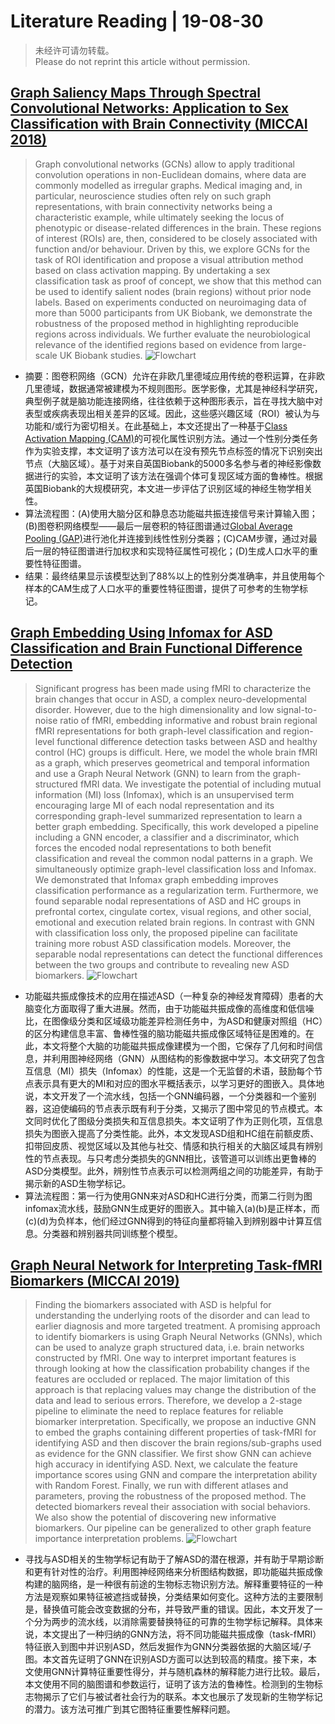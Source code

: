 # Literature Reading | 19-08-30

> 未经许可请勿转载。  
> Please do not reprint this article without permission.

## [Graph Saliency Maps Through Spectral Convolutional Networks: Application to Sex Classification with Brain Connectivity (MICCAI 2018)](https://arxiv.org/abs/1806.01764)
> Graph convolutional networks (GCNs) allow to apply traditional convolution operations in non-Euclidean domains, where data are commonly modelled as irregular graphs. Medical imaging and, in particular, neuroscience studies often rely on such graph representations, with brain connectivity networks being a characteristic example, while ultimately seeking the locus of phenotypic or disease-related differences in the brain. These regions of interest (ROIs) are, then, considered to be closely associated with function and/or behaviour. Driven by this, we explore GCNs for the task of ROI identification and propose a visual attribution method based on class activation mapping. By undertaking a sex classification task as proof of concept, we show that this method can be used to identify salient nodes (brain regions) without prior node labels. Based on experiments conducted on neuroimaging data of more than 5000 participants from UK Biobank, we demonstrate the robustness of the proposed method in highlighting reproducible regions across individuals. We further evaluate the neurobiological relevance of the identified regions based on evidence from large-scale UK Biobank studies.
![Flowchart](https://upload-images.jianshu.io/upload_images/13702947-8e4ef9a4f5643684.png?imageMogr2/auto-orient/strip%7CimageView2/2/w/1240)
- 摘要：图卷积网络（GCN）允许在非欧几里德域应用传统的卷积运算，在非欧几里德域，数据通常被建模为不规则图形。医学影像，尤其是神经科学研究，典型例子就是脑功能连接网络，往往依赖于这种图形表示，旨在寻找大脑中对表型或疾病表现出相关差异的区域。因此，这些感兴趣区域（ROI）被认为与功能和/或行为密切相关。在此基础上，本文还提出了一种基于[Class Activation Mapping (CAM)](https://blog.csdn.net/weixin_40955254/article/details/81191896)的可视化属性识别方法。通过一个性别分类任务作为实验支撑，本文证明了该方法可以在没有预先节点标签的情况下识别突出节点（大脑区域）。基于对来自英国Biobank的5000多名参与者的神经影像数据进行的实验，本文证明了该方法在强调个体可复现区域方面的鲁棒性。根据英国Biobank的大规模研究，本文进一步评估了识别区域的神经生物学相关性。
- 算法流程图：(A)使用大脑分区和静息态功能磁共振连接信号来计算输入图；(B)图卷积网络模型——最后一层卷积的特征图谱通过[Global Average Pooling (GAP)](https://www.jianshu.com/p/04f7771f4da2)进行池化并连接到线性性别分类器；(C)CAM步骤，通过对最后一层的特征图谱进行加权求和实现特征属性可视化；(D)生成人口水平的重要性特征图谱。
- 结果：最终结果显示该模型达到了88%以上的性别分类准确率，并且使用每个样本的CAM生成了人口水平的重要性特征图谱，提供了可参考的生物学标记。

## [Graph Embedding Using Infomax for ASD Classification and Brain Functional Difference Detection](https://arxiv.org/abs/1908.04769)
> Significant progress has been made using fMRI to characterize the brain changes that occur in ASD, a complex neuro-developmental disorder. However, due to the high dimensionality and low signal-to-noise ratio of fMRI, embedding informative and robust brain regional fMRI representations for both graph-level classification and region-level functional difference detection tasks between ASD and healthy control (HC) groups is difficult. Here, we model the whole brain fMRI as a graph, which preserves geometrical and temporal information and use a Graph Neural Network (GNN) to learn from the graph-structured fMRI data. We investigate the potential of including mutual information (MI) loss (Infomax), which is an unsupervised term encouraging large MI of each nodal representation and its corresponding graph-level summarized representation to learn a better graph embedding. Specifically, this work developed a pipeline including a GNN encoder, a classifier and a discriminator, which forces the encoded nodal representations to both benefit classification and reveal the common nodal patterns in a graph. We simultaneously optimize graph-level classification loss and Infomax. We demonstrated that Infomax graph embedding improves classification performance as a regularization term. Furthermore, we found separable nodal representations of ASD and HC groups in prefrontal cortex, cingulate cortex, visual regions, and other social, emotional and execution related brain regions. In contrast with GNN with classification loss only, the proposed pipeline can facilitate training more robust ASD classification models. Moreover, the separable nodal representations can detect the functional differences between the two groups and contribute to revealing new ASD biomarkers.
![Flowchart](https://upload-images.jianshu.io/upload_images/13702947-1dbd852f0df095c8.png?imageMogr2/auto-orient/strip%7CimageView2/2/w/1240)
- 功能磁共振成像技术的应用在描述ASD（一种复杂的神经发育障碍）患者的大脑变化方面取得了重大进展。然而，由于功能磁共振成像的高维度和低信噪比，在图像级分类和区域级功能差异检测任务中，为ASD和健康对照组（HC）的区分构建信息丰富、鲁棒性强的脑功能磁共振成像区域特征是困难的。在此，本文将整个大脑的功能磁共振成像建模为一个图，它保存了几何和时间信息，并利用图神经网络（GNN）从图结构的影像数据中学习。本文研究了包含互信息（MI）损失（Infomax）的性能，这是一个无监督的术语，鼓励每个节点表示具有更大的MI和对应的图水平概括表示，以学习更好的图嵌入。具体地说，本文开发了一个流水线，包括一个GNN编码器，一个分类器和一个鉴别器，这迫使编码的节点表示既有利于分类，又揭示了图中常见的节点模式。本文同时优化了图级分类损失和互信息损失。本文证明了作为正则化项，互信息损失为图嵌入提高了分类性能。此外，本文发现ASD组和HC组在前额皮质、扣带回皮质、视觉区域以及其他与社交、情感和执行相关的大脑区域具有辨别性的节点表现。与只考虑分类损失的GNN相比，该管道可以训练出更鲁棒的ASD分类模型。此外，辨别性节点表示可以检测两组之间的功能差异，有助于揭示新的ASD生物学标记。  
- 算法流程图：第一行为使用GNN来对ASD和HC进行分类，而第二行则为图infomax流水线，鼓励GNN生成更好的图嵌入。其中输入(a)(b)是正样本，而(c)(d)为负样本，他们经过GNN得到的特征向量都将输入到辨别器中计算互信息。分类器和辨别器共同训练整个模型。

## [Graph Neural Network for Interpreting Task-fMRI Biomarkers (MICCAI 2019)](https://arxiv.org/abs/1907.01661)
> Finding the biomarkers associated with ASD is helpful for understanding the underlying roots of the disorder and can lead to earlier diagnosis and more targeted treatment. A promising approach to identify biomarkers is using Graph Neural Networks (GNNs), which can be used to analyze graph structured data, i.e. brain networks constructed by fMRI. One way to interpret important features is through looking at how the classification probability changes if the features are occluded or replaced. The major limitation of this approach is that replacing values may change the distribution of the data and lead to serious errors. Therefore, we develop a 2-stage pipeline to eliminate the need to replace features for reliable biomarker interpretation. Specifically, we propose an inductive GNN to embed the graphs containing different properties of task-fMRI for identifying ASD and then discover the brain regions/sub-graphs used as evidence for the GNN classifier. We first show GNN can achieve high accuracy in identifying ASD. Next, we calculate the feature importance scores using GNN and compare the interpretation ability with Random Forest. Finally, we run with different atlases and parameters, proving the robustness of the proposed method. The detected biomarkers reveal their association with social behaviors. We also show the potential of discovering new informative biomarkers. Our pipeline can be generalized to other graph feature importance interpretation problems.
![Flowchart](https://upload-images.jianshu.io/upload_images/13702947-9f06485893469cfa.png?imageMogr2/auto-orient/strip%7CimageView2/2/w/1240)
- 寻找与ASD相关的生物学标记有助于了解ASD的潜在根源，并有助于早期诊断和更有针对性的治疗。利用图神经网络来分析图结构数据，即功能磁共振成像构建的脑网络，是一种很有前途的生物标志物识别方法。解释重要特征的一种方法是观察如果特征被遮挡或替换，分类结果如何变化。这种方法的主要限制是，替换值可能会改变数据的分布，并导致严重的错误。因此，本文开发了一个分为两步的流水线，以消除需要替换特征的可靠的生物学标记解释。具体来说，本文提出了一种归纳的GNN方法，将不同功能磁共振成像（task-fMRI）特征嵌入到图中并识别ASD，然后发掘作为GNN分类器依据的大脑区域/子图。本文首先证明了GNN在识别ASD方面可以达到较高的精度。接下来，本文使用GNN计算特征重要性得分，并与随机森林的解释能力进行比较。最后，本文使用不同的脑图谱和参数运行，证明了该方法的鲁棒性。检测到的生物标志物揭示了它们与被试者社会行为的联系。本文也展示了发现新的生物学标记的潜力。该方法可推广到其它图特征重要性解释问题。